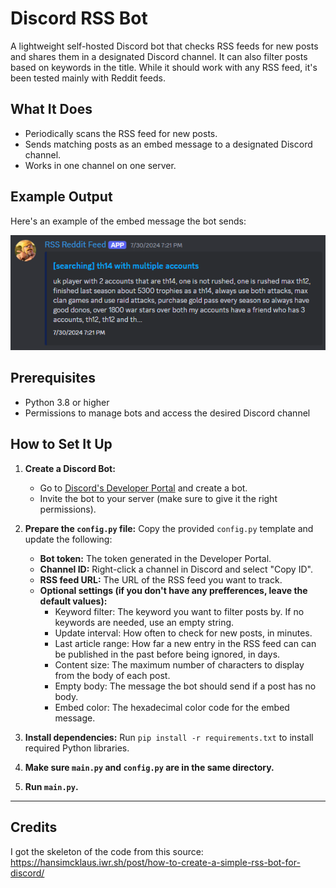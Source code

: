 # Discord RSS Bot
A lightweight self-hosted Discord bot that checks RSS feeds for new posts and shares them in a designated Discord channel. It can also filter posts based on keywords in the title. While it should work with any RSS feed, it's been tested mainly with Reddit feeds.

## What It Does
- Periodically scans the RSS feed for new posts.
- Sends matching posts as an embed message to a designated Discord channel.
- Works in one channel on one server.

## Example Output
Here's an example of the embed message the bot sends:

![Example Embed](https://github.com/alcor15v/rss_feed_bot/blob/main/example_embed.png?raw=true)

## Prerequisites
- Python 3.8 or higher
- Permissions to manage bots and access the desired Discord channel

## How to Set It Up
1. **Create a Discord Bot:**
    - Go to [Discord's Developer Portal](https://discord.com/developers/docs/intro) and create a bot.
    - Invite the bot to your server (make sure to give it the right permissions).

2. **Prepare the `config.py` file:** Copy the provided `config.py` template and update the following:
    - **Bot token:** The token generated in the Developer Portal.
    - **Channel ID:** Right-click a channel in Discord and select "Copy ID".
    - **RSS feed URL:** The URL of the RSS feed you want to track.
    - **Optional settings (if you don't have any prefferences, leave the default values):**
      - Keyword filter: The keyword you want to filter posts by. If no keywords are needed, use an empty string.
      - Update interval: How often to check for new posts, in minutes.
      - Last article range: How far a new entry in the RSS feed can can be published in the past before being ignored, in days.
      - Content size: The maximum number of characters to display from the body of each post.
      - Empty body: The message the bot should send if a post has no body.
      - Embed color: The hexadecimal color code for the embed message.

3. **Install dependencies:** Run `pip install -r requirements.txt` to install required Python libraries.

4. **Make sure `main.py` and `config.py` are in the same directory.**

5. **Run `main.py`.**

---

## Credits
I got the skeleton of the code from this source: https://hansimcklaus.iwr.sh/post/how-to-create-a-simple-rss-bot-for-discord/
